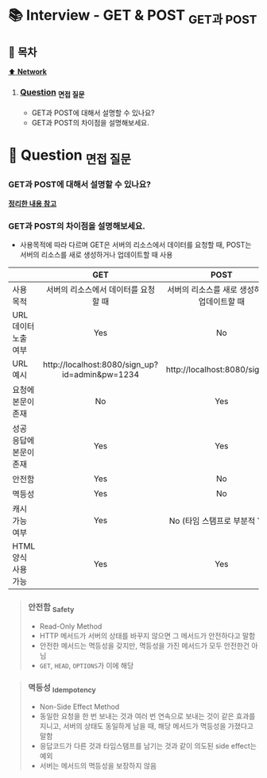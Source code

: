 # :books: Interview - GET & POST <sub>GET과 POST</sub>

## :bookmark_tabs: 목차

[:arrow_up: **Network**](../README.md)

1. ### [Question](#) <sub>면접 질문</sub>

   - GET과 POST에 대해서 설명할 수 있나요?
   - GET과 POST의 차이점을 설명해보세요.

# :closed_book: Question <sub>면접 질문</sub>

### GET과 POST에 대해서 설명할 수 있나요?

[**정리한 내용 참고**](../Note/GET&POST.md)

### GET과 POST의 차이점을 설명해보세요.

- 사용목적에 따라 다르며 GET은 서버의 리소스에서 데이터를 요청할 때, POST는 서버의 리소스를 새로 생성하거나 업데이트할 때 사용

|                         |                      GET                       |                     POST                      |
| ----------------------- | :--------------------------------------------: | :-------------------------------------------: |
| 사용 목적               |      서버의 리소스에서 데이터를 요청할 때      | 서버의 리소스를 새로 생성하거나 업데이트할 때 |
| URL 데이터 노출 여부    |                      Yes                       |                      No                       |
| URL 예시                | http://localhost:8080/sign_up?id=admin&pw=1234 |         http://localhost:8080/sign_up         |
| 요청에 본문이 존재      |                       No                       |                      Yes                      |
| 성공 응답에 본문이 존재 |                      Yes                       |                      Yes                      |
| 안전함                  |                      Yes                       |                      No                       |
| 멱등성                  |                      Yes                       |                      No                       |
| 캐시 가능 여부          |                      Yes                       |         No (타임 스탬프로 부분적 Yes)         |
| HTML 양식 사용 가능     |                      Yes                       |                      Yes                      |

> ### 안전함 <sub>Safety</sub>
>
> - Read-Only Method
> - HTTP 메서드가 서버의 상태를 바꾸지 않으면 그 메서드가 안전하다고 말함
> - 안전한 메서드는 멱등성을 갖지만, 멱등성을 가진 메서드가 모두 안전한건 아님
> - `GET`, `HEAD`, `OPTIONS`가 이에 해당

> ### 멱등성 <sub>Idempotency</sub>
>
> - Non-Side Effect Method
> - 동일한 요청을 한 번 보내는 것과 여러 번 연속으로 보내는 것이 같은 효과를 지니고, 서버의 상태도 동일하게 남을 때, 해당 메서드가 멱등성을 가졌다고 말함
> - 응답코드가 다른 것과 타임스탬프를 남기는 것과 같이 의도된 side effect는 예외
> - 서버는 메서드의 멱등성을 보장하지 않음
